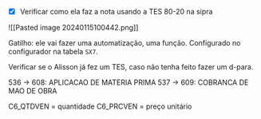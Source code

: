 - [x] Verificar como ela faz a nota usando a TES 80-20 na sipra

![[Pasted image 20240115100442.png]]


Gatilho: ele vai fazer uma automatização, uma função. Configurado no configurador na tabela `SX7`.

Verificar se o Alisson já fez um TES, caso não tenha feito fazer um d-para.

536 -> 608: APLICACAO DE MATERIA PRIMA
537 -> 609: COBRANCA DE MAO DE OBRA

C6_QTDVEN = quantidade
C6_PRCVEN = preço unitário